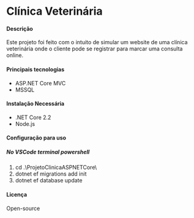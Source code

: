 # Clínica Veterinária 
 
#### Descrição
Este projeto foi feito com o intuito de simular um website de uma clínica veterinária onde o cliente pode se registrar para marcar uma consulta online.
#### Principais tecnologias
- ASP.NET Core MVC
- MSSQL
#### Instalação Necessária
- .NET Core 2.2
- Node.js
#### Configuração para uso
##### No VSCode _terminal powershell_
1. cd .\ProjetoClinicaASPNETCore\
2. dotnet ef migrations add init
3. dotnet ef database update
#### Licença
Open-source